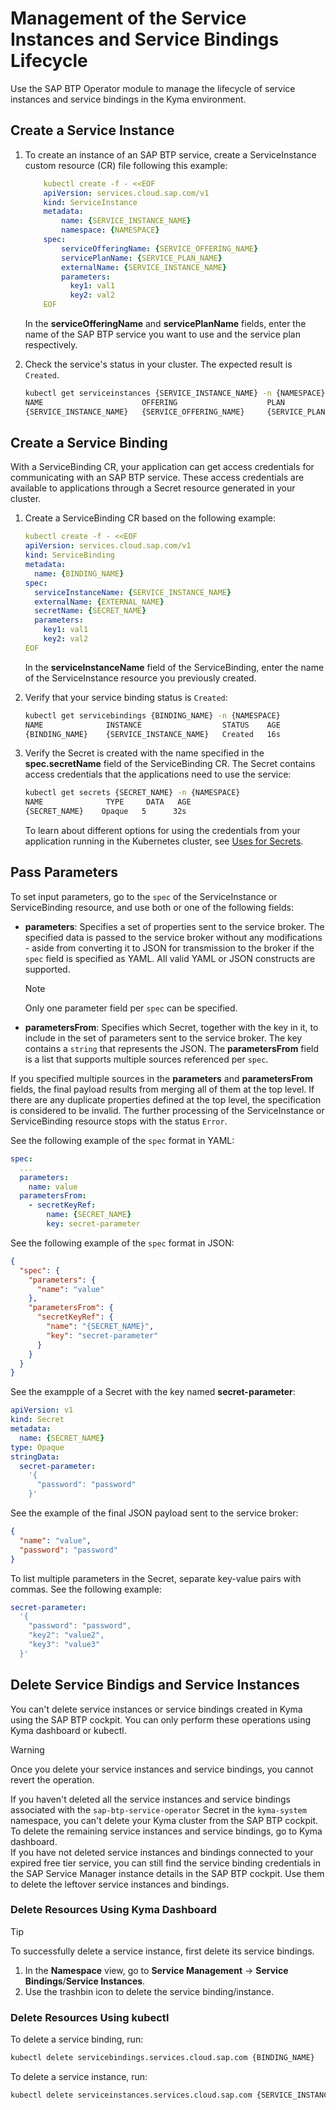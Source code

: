 # Management of the Service Instances and Service Bindings Lifecycle

Use the SAP BTP Operator module to manage the lifecycle of service instances and service bindings in the Kyma environment.

## Create a Service Instance

1.  To create an instance of an SAP BTP service, create a ServiceInstance custom resource (CR) file following this example:

    ```yaml
        kubectl create -f - <<EOF 
        apiVersion: services.cloud.sap.com/v1
        kind: ServiceInstance
        metadata:
            name: {SERVICE_INSTANCE_NAME}
            namespace: {NAMESPACE} 
        spec:
            serviceOfferingName: {SERVICE_OFFERING_NAME}
            servicePlanName: {SERVICE_PLAN_NAME}
            externalName: {SERVICE_INSTANCE_NAME}
            parameters:
              key1: val1
              key2: val2
        EOF
    ```
      In the **serviceOfferingName** and  **servicePlanName** fields, enter the name of the SAP BTP service you want to use and the service plan respectively.
    
2.  Check the service's status in your cluster. The expected result is `Created`.
   
    ```bash
    kubectl get serviceinstances {SERVICE_INSTANCE_NAME} -n {NAMESPACE}
    NAME                      OFFERING                    PLAN                     STATUS    AGE
    {SERVICE_INSTANCE_NAME}   {SERVICE_OFFERING_NAME}     {SERVICE_PLAN_NAME}      Created   44s
    ```

## Create a Service Binding

With a ServiceBinding CR, your application can get access credentials for communicating with an SAP BTP service. 
These access credentials are available to applications through a Secret resource generated in your cluster.

1. Create a ServiceBinding CR based on the following example:

      ```yaml
      kubectl create -f - <<EOF
      apiVersion: services.cloud.sap.com/v1
      kind: ServiceBinding
      metadata:
        name: {BINDING_NAME}
      spec:
        serviceInstanceName: {SERVICE_INSTANCE_NAME}
        externalName: {EXTERNAL_NAME}
        secretName: {SECRET_NAME}
        parameters:
          key1: val1
          key2: val2   
      EOF        
      ```

    In the **serviceInstanceName** field of the ServiceBinding, enter the name of the ServiceInstance resource you previously created.
    
2.  Verify that your service binding status is `Created`:

    ```bash
    kubectl get servicebindings {BINDING_NAME} -n {NAMESPACE}
    NAME              INSTANCE                  STATUS    AGE
    {BINDING_NAME}    {SERVICE_INSTANCE_NAME}   Created   16s    
    ```

3.  Verify the Secret is created with the name specified in the  **spec.secretName** field of the ServiceBinding CR. The Secret contains access credentials that the applications need to use the service:

    ```bash
    kubectl get secrets {SECRET_NAME} -n {NAMESPACE}
    NAME              TYPE     DATA   AGE
    {SECRET_NAME}    Opaque   5      32s
    ```

    To learn about different options for using the credentials from your application running in the Kubernetes cluster, see [Uses for Secrets](https://kubernetes.io/docs/concepts/configuration/secret/#uses-for-secrets).

## Pass Parameters

To set input parameters, go to the `spec` of the ServiceInstance or ServiceBinding resource, and use both or one of the following fields:
* **parameters**: Specifies a set of properties sent to the service broker.
  The specified data is passed to the service broker without any modifications - aside from converting it to JSON for transmission to the broker if the `spec` field is specified as YAML.
  All valid YAML or JSON constructs are supported. 
  > [!NOTE] 
  > Only one parameter field per `spec` can be specified.
* **parametersFrom**: Specifies which Secret, together with the key in it, to include in the set of parameters sent to the service broker.
  The key contains a `string` that represents the JSON. The **parametersFrom** field is a list that supports multiple sources referenced per `spec`.

If you specified multiple sources in the **parameters** and **parametersFrom** fields, the final payload results from merging all of them at the top level.
If there are any duplicate properties defined at the top level, the specification is considered to be invalid. 
The further processing of the ServiceInstance or ServiceBinding resource stops with the status `Error`.

See the following example of the `spec` format in YAML:

```yaml
spec:
  ...
  parameters:
    name: value
  parametersFrom:
    - secretKeyRef:
        name: {SECRET_NAME}
        key: secret-parameter
```

See the following example of the `spec` format in JSON:

```json
{
  "spec": {
    "parameters": {
      "name": "value"
    },
    "parametersFrom": {
      "secretKeyRef": {
        "name": "{SECRET_NAME}",
        "key": "secret-parameter"
      }
    }
  } 
}
```

See the exampple of a Secret with the key named **secret-parameter**:

```yaml
apiVersion: v1
kind: Secret
metadata:
  name: {SECRET_NAME}
type: Opaque
stringData:
  secret-parameter:
    '{
      "password": "password"
    }'
```

See the example of the final JSON payload sent to the service broker:
```json
{
  "name": "value",
  "password": "password"
}
```

To list multiple parameters in the Secret, separate key-value pairs with commas. See the following example:

```yaml
secret-parameter:
  '{
    "password": "password",
    "key2": "value2",
    "key3": "value3"
  }'
```

## Delete Service Bindigs and Service Instances

You can't delete service instances or service bindings created in Kyma using the SAP BTP cockpit. You can only perform these operations using Kyma dashboard or kubectl.

> [!WARNING]
> Once you delete your service instances and service bindings, you cannot revert the operation.

If you haven't deleted all the service instances and service bindings associated  with the `sap-btp-service-operator` Secret in the `kyma-system` namespace, you can't delete your Kyma cluster from the SAP BTP cockpit. To delete the remaining service instances and service bindings, go to Kyma dashboard.<br>
If you have not deleted service instances and bindings connected to your expired free tier service, you can still find the service binding credentials in the SAP Service Manager instance details in the SAP BTP cockpit. Use them to delete the leftover service instances and bindings.

### Delete Resources Using Kyma Dashboard

> [!TIP]
> To successfully delete a service instance, first delete its service bindings.

1. In the **Namespace** view, go to **Service Management** -> **Service Bindings**/**Service Instances**.
2. Use the trashbin icon to delete the service binding/instance.

### Delete Resources Using kubectl

To delete a service binding, run:

```bash
kubectl delete servicebindings.services.cloud.sap.com {BINDING_NAME}
```

To delete a service instance, run:

```bash
kubectl delete serviceinstances.services.cloud.sap.com {SERVICE_INSTANCE_NAME}
```
